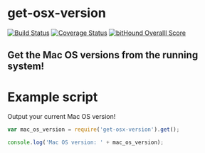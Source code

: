# get-osx-version
[![Build Status](https://travis-ci.org/fscherwi/get-osx-version.svg?branch=master)](https://travis-ci.org/fscherwi/get-osx-version) [![Coverage Status](https://coveralls.io/repos/fscherwi/get-osx-version/badge.svg?branch=master&service=github)](https://coveralls.io/github/fscherwi/get-osx-version?branch=master) [![bitHound Overalll Score](https://www.bithound.io/github/fscherwi/get-osx-version/badges/score.svg)](https://www.bithound.io/github/fscherwi/get-osx-version)

## Get the Mac OS versions from the running system!
# Example script
Output your current Mac OS version!

```js
var mac_os_version = require('get-osx-version').get();

console.log('Mac OS version: ' + mac_os_version);
```
